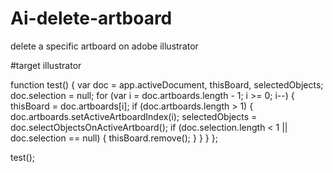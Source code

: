 # Ai-delete-artboard
delete a specific artboard on adobe illustrator

#target illustrator

function test() {
    var doc = app.activeDocument, thisBoard, selectedObjects;
    doc.selection = null;
    for (var i = doc.artboards.length - 1; i >= 0; i--) {
        thisBoard = doc.artboards[i];
        if (doc.artboards.length > 1) {
            doc.artboards.setActiveArtboardIndex(i);
            selectedObjects = doc.selectObjectsOnActiveArtboard();
            if (doc.selection.length < 1 || doc.selection == null) {
                thisBoard.remove();
            }
        }
    }
};

test();
